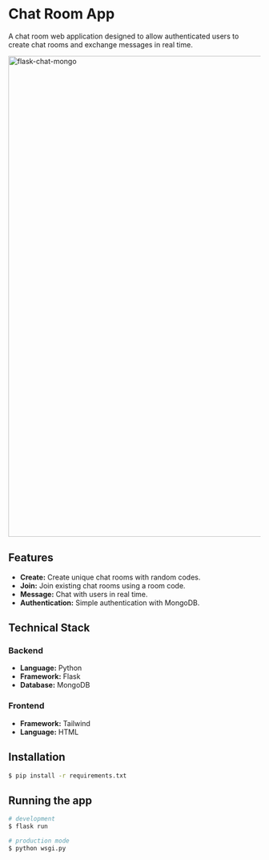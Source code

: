 <h1>Chat Room App</h1>

<p>A chat room web application designed to allow authenticated users to create chat rooms and exchange messages in real time.</p>

<img width="960" alt="flask-chat-mongo" src="https://github.com/user-attachments/assets/3a7c10d4-5312-4ccb-a9b9-e04bc42b21ce">

<h2>Features</h2>

<ul>
	<li><strong>Create:</strong> Create unique chat rooms with random codes.</li>
	<li><strong>Join:</strong> Join existing chat rooms using a room code.</li>
	<li><strong>Message:</strong> Chat with users in real time.</li>
	<li><strong>Authentication:</strong> Simple authentication with MongoDB.</li>
</ul>

<h2>Technical Stack</h2>

<h3>Backend</h3>

<ul>
	<li><strong>Language:</strong> Python</li>
	<li><strong>Framework:</strong> Flask</li>
	<li><strong>Database:</strong> MongoDB</li>
</ul>

<h3>Frontend</h3>

<ul>
	<li><strong>Framework:</strong> Tailwind</li>
	<li><strong>Language:</strong> HTML</li>
</ul>


## Installation

```bash
$ pip install -r requirements.txt
```

## Running the app

```bash
# development
$ flask run

# production mode
$ python wsgi.py
```
